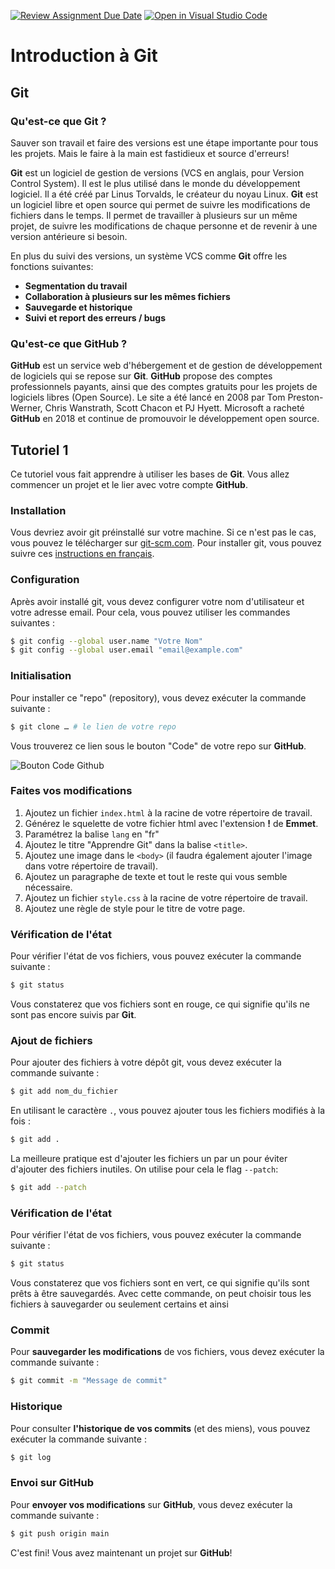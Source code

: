[![Review Assignment Due Date](https://classroom.github.com/assets/deadline-readme-button-24ddc0f5d75046c5622901739e7c5dd533143b0c8e959d652212380cedb1ea36.svg)](https://classroom.github.com/a/_hLprFeW)
[![Open in Visual Studio Code](https://classroom.github.com/assets/open-in-vscode-718a45dd9cf7e7f842a935f5ebbe5719a5e09af4491e668f4dbf3b35d5cca122.svg)](https://classroom.github.com/online_ide?assignment_repo_id=14058447&assignment_repo_type=AssignmentRepo)
# Introduction à Git

## Git

### Qu'est-ce que Git ?

Sauver son travail et faire des versions est une étape importante pour tous les projets. Mais le faire à la main est fastidieux et source d'erreurs!

**Git** est un logiciel de gestion de versions (VCS en anglais, pour Version Control System). Il est le plus utilisé dans le monde du développement logiciel. Il a été créé par Linus Torvalds, le créateur du noyau Linux. **Git** est un logiciel libre et open source qui permet de suivre les modifications de fichiers dans le temps. Il permet de travailler à plusieurs sur un même projet, de suivre les modifications de chaque personne et de revenir à une version antérieure si besoin.

En plus du suivi des versions, un système VCS comme **Git** offre les fonctions suivantes:

- **Segmentation du travail**
- **Collaboration à plusieurs sur les mêmes fichiers**
- **Sauvegarde et historique**
- **Suivi et report des erreurs / bugs**

### Qu'est-ce que GitHub ?

**GitHub** est un service web d'hébergement et de gestion de développement de logiciels qui se repose sur **Git**. **GitHub** propose des comptes professionnels payants, ainsi que des comptes gratuits pour les projets de logiciels libres (Open Source). Le site a été lancé en 2008 par Tom Preston-Werner, Chris Wanstrath, Scott Chacon et PJ Hyett. Microsoft a racheté **GitHub** en 2018 et continue de promouvoir le développement open source.

## Tutoriel 1

Ce tutoriel vous fait apprendre à utiliser les bases de **Git**. Vous allez commencer un projet et le lier avec votre compte **GitHub**.

### Installation

Vous devriez avoir git préinstallé sur votre machine. Si ce n'est pas le cas, vous pouvez le télécharger sur [git-scm.com](https://git-scm.com/downloads).
Pour installer git, vous pouvez suivre ces [instructions en français](https://git-scm.com/book/fr/v2/D%C3%A9marrage-rapide-Installation-de-Git).

### Configuration

Après avoir installé git, vous devez configurer votre nom d'utilisateur et votre adresse email. Pour cela, vous pouvez utiliser les commandes suivantes :

```bash
$ git config --global user.name "Votre Nom"
$ git config --global user.email "email@example.com"
```

### Initialisation

Pour installer ce "repo" (repository), vous devez exécuter la commande suivante :

```bash
$ git clone … # le lien de votre repo
```

Vous trouverez ce lien sous le bouton "Code" de votre repo sur **GitHub**.

![Bouton Code Github](private/docs/clone.png)

### Faites vos modifications

1. Ajoutez un fichier `index.html` à la racine de votre répertoire de travail.
1. Générez le squelette de votre fichier html avec l'extension **!** de **Emmet**.
1. Paramétrez la balise `lang` en "fr"
1. Ajoutez le titre "Apprendre Git" dans la balise `<title>`.
1. Ajoutez une image dans le `<body>` (il faudra également ajouter l'image dans votre répertoire de travail).
1. Ajoutez un paragraphe de texte et tout le reste qui vous semble nécessaire.
1. Ajoutez un fichier `style.css` à la racine de votre répertoire de travail.
1. Ajoutez une règle de style pour le titre de votre page.

### Vérification de l'état

Pour vérifier l'état de vos fichiers, vous pouvez exécuter la commande suivante :

```bash
$ git status
```

Vous constaterez que vos fichiers sont en rouge, ce qui signifie qu'ils ne sont pas encore suivis par **Git**.

### Ajout de fichiers

Pour ajouter des fichiers à votre dépôt git, vous devez exécuter la commande suivante :

```bash
$ git add nom_du_fichier
```

En utilisant le caractère `.`, vous pouvez ajouter tous les fichiers modifiés à la fois :

```bash
$ git add .
```

La meilleure pratique est d'ajouter les fichiers un par un pour éviter d'ajouter des fichiers inutiles. On utilise pour cela le flag `--patch`:

```bash
$ git add --patch
```

### Vérification de l'état

Pour vérifier l'état de vos fichiers, vous pouvez exécuter la commande suivante :

```bash
$ git status
```

Vous constaterez que vos fichiers sont en vert, ce qui signifie qu'ils sont prêts à être sauvegardés. Avec cette commande, on peut choisir tous les fichiers à sauvegarder ou seulement certains et ainsi

### Commit

Pour **sauvegarder les modifications** de vos fichiers, vous devez exécuter la commande suivante :

```bash
$ git commit -m "Message de commit"
```

### Historique

Pour consulter **l'historique de vos commits** (et des miens), vous pouvez exécuter la commande suivante :

```bash
$ git log
```

### Envoi sur GitHub

Pour **envoyer vos modifications** sur **GitHub**, vous devez exécuter la commande suivante :

```bash
$ git push origin main
```

C'est fini! Vous avez maintenant un projet sur **GitHub**!
